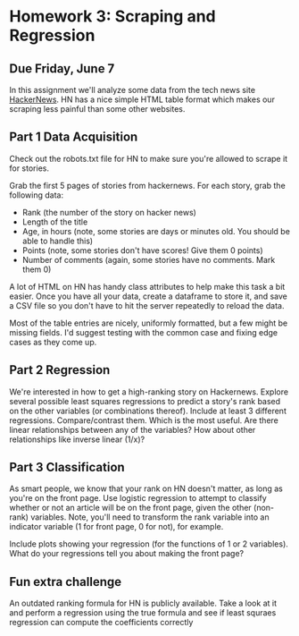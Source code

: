 # Homework 3: Scraping and Regression
## Due Friday, June 7

In this assignment we'll analyze some data from the tech news site [HackerNews](https://news.ycombinator.com).  HN has a nice simple HTML table format which makes our scraping less painful than some other websites.

## Part 1 Data Acquisition

Check out the robots.txt file for HN to make sure you're allowed to scrape it for stories.

Grab the first 5 pages of stories from hackernews.  For each story, grab the following data: 

* Rank (the number of the story on hacker news)
* Length of the title
* Age, in hours (note, some stories are days or minutes old.  You should be able to handle this)
* Points (note, some stories don't have scores! Give them 0 points)
* Number of comments (again, some stories have no comments.  Mark them 0)

A lot of HTML on HN has handy class attributes to help make this task a bit easier.  Once you have all your data, create a dataframe to store it, and save a CSV file so you don't have to hit the server repeatedly to reload the data.

Most of the table entries are nicely, uniformly formatted, but a few might be missing fields.  I'd suggest testing with the common case and fixing edge cases as they come up.

## Part 2 Regression

We're interested in how to get a high-ranking story on Hackernews.  Explore several possible least squares regressions to predict a story's rank based on the other variables (or combinations thereof).  Include at least 3 different regressions.  Compare/contrast them.  Which is the most useful.  Are there linear relationships between any of the variables?  How about other relationships like inverse linear (1/x)?

## Part 3 Classification

As smart people, we know that your rank on HN doesn't matter, as long as you're on the front page.  Use logistic regression to attempt to classify whether or not an article will be on the front page, given the other (non-rank) variables.  Note, you'll need to transform the rank variable into an indicator variable (1 for front page, 0 for not), for example.  

Include plots showing your regression (for the functions of 1 or 2 variables).  What do your regressions tell you about making the front page?

## Fun extra challenge

An outdated ranking formula for HN is publicly available.  Take a look at it and perform a regression using the true formula and see if least squraes regression can compute the coefficients correctly